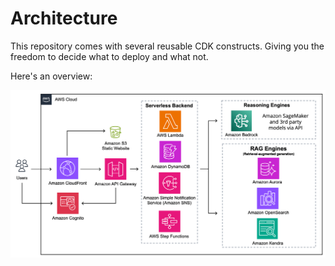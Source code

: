 # Architecture

This repository comes with several reusable CDK constructs. Giving you the freedom to decide what to deploy and what not.

Here's an overview:

![sample](./assets/architecture.png "Architecture Diagram")